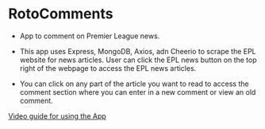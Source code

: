 # RotoComments
* App to comment on Premier League news.

* This app uses Express, MongoDB, Axios, adn Cheerio to scrape the EPL website for news articles.  User can click the EPL news button on the top right of the webpage to access the EPL news articles. 

* You can click on any part of the article you want to read to access the comment section where you can enter in a new comment or view an old comment.

[Video guide for using the App](https://drive.google.com/file/d/1Op7pOPZfn-VuIQwsDMMqUWM1NJQ9QLMk/view)

